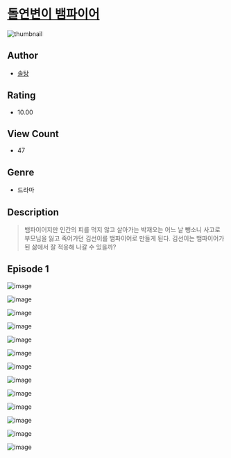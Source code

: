 # [돌연변이 뱀파이어](https://comic.naver.com/challenge/list?titleId=811257)
![thumbnail](https://image-comic.pstatic.net/user_contents_data/challenge_comic/2023/05/25/upload_4062871602049988152_480x623.jpeg)

## Author
- [솔탕](https://comic.naver.com/artistTitle?id=367257)

## Rating
- 10.00

## View Count
- 47

## Genre
- 드라마

## Description
> 뱀파이어지만 인간의 피를 먹지 않고 살아가는 박재오는 어느 날 뺑소니 사고로 부모님을 잃고 죽어가던 김선이를 뱀파이어로 만들게 된다. 김선이는 뱀파이어가 된 삶에서 잘 적응해 나갈 수 있을까?


## Episode 1
![image](https://image-comic.pstatic.net/user_contents_data/challenge_comic/2023/05/25/367257/upload_4123439510064674658.jpeg)

![image](https://image-comic.pstatic.net/user_contents_data/challenge_comic/2023/05/25/367257/upload_4120854344284464692.jpeg)

![image](https://image-comic.pstatic.net/user_contents_data/challenge_comic/2023/05/25/367257/upload_4134643344626366564.jpeg)

![image](https://image-comic.pstatic.net/user_contents_data/challenge_comic/2023/05/25/367257/upload_7378412846624159797.jpeg)

![image](https://image-comic.pstatic.net/user_contents_data/challenge_comic/2023/05/25/367257/upload_3630235986685081397.jpeg)

![image](https://image-comic.pstatic.net/user_contents_data/challenge_comic/2023/05/25/367257/upload_7305513941510468152.jpeg)

![image](https://image-comic.pstatic.net/user_contents_data/challenge_comic/2023/05/25/367257/upload_3617853273076349283.jpeg)

![image](https://image-comic.pstatic.net/user_contents_data/challenge_comic/2023/05/25/367257/upload_7292563894263035188.jpeg)

![image](https://image-comic.pstatic.net/user_contents_data/challenge_comic/2023/05/25/367257/upload_3977857384616309813.jpeg)

![image](https://image-comic.pstatic.net/user_contents_data/challenge_comic/2023/05/25/367257/upload_7003434099564360546.jpeg)

![image](https://image-comic.pstatic.net/user_contents_data/challenge_comic/2023/05/25/367257/upload_4120901623351698786.jpeg)

![image](https://image-comic.pstatic.net/user_contents_data/challenge_comic/2023/05/25/367257/upload_3703706439541744438.jpeg)

![image](https://image-comic.pstatic.net/user_contents_data/challenge_comic/2023/05/25/367257/upload_3760844575487714869.jpeg)
